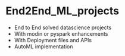 # End2End_ML_projects

- End to End solved datascience projects
- With modin or pyspark enhancements
- With Deployment files and APIs
- AutoML implementation
